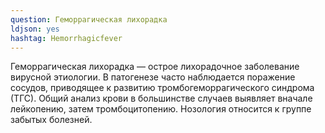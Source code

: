 ```yaml
---
question: Геморрагическая лихорадка
ldjson: yes
hashtag: Hemorrhagicfever
---
```


Геморрагическая лихорадка — острое лихорадочное заболевание вирусной этиологии. В патогенезе часто наблюдается поражение сосудов, приводящее к развитию тромбогеморрагического синдрома (ТГС). Общий анализ крови в большинстве случаев выявляет вначале лейкопению, затем тромбоцитопению. Нозология относится к группе забытых болезней.